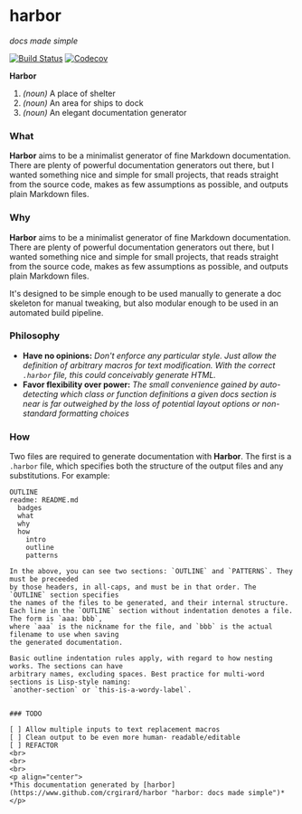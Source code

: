  
 
# harbor 
*docs made simple* 
 
 
[![Build Status](https://travis-ci.org/crgirard/harbor.svg?branch=master)](https://travis-ci.org/crgirard/harbor) 
[![Codecov](https://img.shields.io/codecov/c/github/crgirard/harbor.svg)](https://codecov.io/gh/crgirard/harbor/) 
 
 
**Harbor** 
1. *(noun)* A place of shelter 
2. *(noun)* An area for ships to dock 
3. *(noun)* An elegant documentation generator 
 
### What 
**Harbor** aims to be a minimalist generator of fine Markdown documentation. 
There are plenty of powerful documentation generators out there, but I wanted 
something nice and simple for small projects, that reads straight from the source 
code, makes as few assumptions as possible, and outputs plain Markdown files. 
 
 
### Why 
**Harbor** aims to be a minimalist generator of fine Markdown documentation. 
There are plenty of powerful documentation generators out there, but I wanted 
something nice and simple for small projects, that reads straight from the source 
code, makes as few assumptions as possible, and outputs plain Markdown files. 
 
It's designed to be simple enough to be used manually to generate a doc skeleton 
for manual tweaking, but also modular enough to be used in an automated build pipeline. 
 
### Philosophy 
- **Have no opinions:** *Don't enforce any particular style. Just allow the definition of 
arbitrary macros for text modification. With the correct `.harbor` file, this 
could conceivably generate HTML.* 
- **Favor flexibility over power:** *The small convenience gained by auto-detecting 
which class or function definitions a given docs section is near is far outweighed by the loss 
of potential layout options or non-standard formatting choices* 
 
 
### How 
 
Two files are required to generate documentation with **Harbor**. The first is 
a `.harbor` file, which specifies both the structure of the output files 
and any substitutions. For example: 
 
 
```
OUTLINE
readme: README.md
  badges
  what
  why
  how
    intro
    outline
    patterns 
 
In the above, you can see two sections: `OUTLINE` and `PATTERNS`. They must be preceeded 
by those headers, in all-caps, and must be in that order. The `OUTLINE` section specifies 
the names of the files to be generated, and their internal structure. 
Each line in the `OUTLINE` section without indentation denotes a file. The form is `aaa: bbb`, 
where `aaa` is the nickname for the file, and `bbb` is the actual filename to use when saving 
the generated documentation. 
 
Basic outline indentation rules apply, with regard to how nesting works. The sections can have 
arbitrary names, excluding spaces. Best practice for multi-word sections is Lisp-style naming: 
`another-section` or `this-is-a-wordy-label`. 
 
 
### TODO 
 
[ ] Allow multiple inputs to text replacement macros 
[ ] Clean output to be even more human- readable/editable 
[ ] REFACTOR 
<br>
<br>
<br>
<p align="center">
*This documentation generated by [harbor](https://www.github.com/crgirard/harbor "harbor: docs made simple")*
</p>